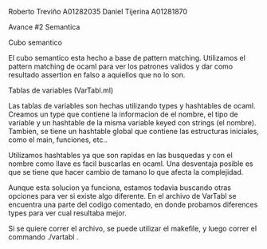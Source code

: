 Roberto Treviño     A01282035
Daniel Tijerina     A01281870

Avance #2 
Semantica

Cubo semantico

El cubo semantico esta hecho a base de pattern matching. 
Utilizamos el pattern matching de ocaml para ver los patrones validos y dar como resultado assertion en falso a aquiellos que no lo son.


Tablas de variables (VarTabl.ml)

Las tablas de variables son hechas utilizando types y hashtables de ocaml. Creamos un type que contiene la informacion de
el nombre, el tipo de variable y un hashtable de la misma variable keyed con strings (el nombre). Tambien, se tiene un hashtable
global que contiene las estructuras iniciales, como el main, funciones, etc..

Utilizamos hashtables ya que son rapidas en las busquedas y con el nombre como llave es facil buscarlas en ocaml. Una desventaja posible
es que se tiene que hacer cambio de tamano lo que afecta la complejidad.

Aunque esta solucion ya funciona, estamos todavia buscando otras opciones para ver si existe algo diferente. En el archivo de VarTabl se encuentra
una parte del codigo comentado, en donde probamos diferences types para ver cual resultaba mejor.

Si se quiere correr el archivo, se puede utilizar el makefile, y luego correr el commando ./vartabl  .